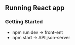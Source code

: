 ## Running React app
### Getting Started
  - npm run dev -> front-ent
  - npm start -> API json-server
